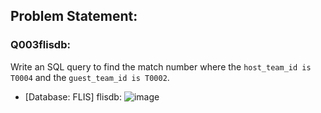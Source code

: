 ## Problem Statement: 
### Q003flisdb: 
Write an SQL query to find the match number where the `host_team_id is T0004` and the `guest_team_id is T0002`.

- [Database: FLIS] flisdb:
![image](https://github.com/user-attachments/assets/199c18b6-f25f-4c04-af2c-d5a8a0dd3461)
